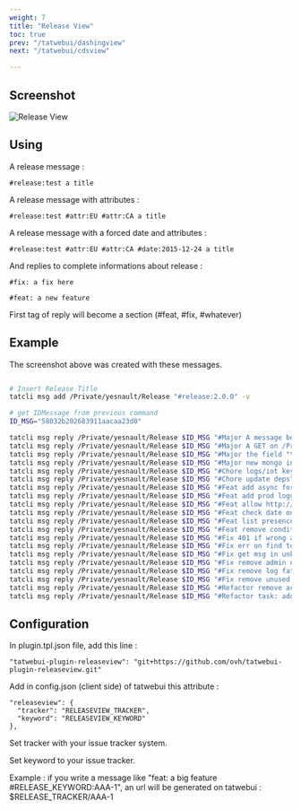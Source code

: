 ```yaml
---
weight: 7
title: "Release View"
toc: true
prev: "/tatwebui/dashingview"
next: "/tatwebui/cdsview"

---
```


## Screenshot

![Release View](/imgs/tatwebui-release-view.png?width=80%)

## Using

A release message :

```
#release:test a title
```

A release message with attributes :

```
#release:test #attr:EU #attr:CA a title
```

A release message with a forced date and attributes :

```
#release:test #attr:EU #attr:CA #date:2015-12-24 a title
```

And replies to complete informations about release :

```
#fix: a fix here
```

```
#feat: a new feature
```

First tag of reply will become a section (#feat, #fix, #whatever)

## Example

The screenshot above was created with these messages.

```bash

# Insert Release Title
tatcli msg add /Private/yesnault/Release "#release:2.0.0" -v

# get IDMessage from previous command
ID_MSG="58032b202683911aacaa23d0"

tatcli msg reply /Private/yesnault/Release $ID_MSG "#Major A message belongs to one topic only now."
tatcli msg reply /Private/yesnault/Release $ID_MSG "#Major A GET on /Private/username/Tasks returns message in this topic and all message with label doing:username"
tatcli msg reply /Private/yesnault/Release $ID_MSG "#Major the field "topics" is kept for backwards compatibility"
tatcli msg reply /Private/yesnault/Release $ID_MSG "#Major new mongo index for more efficiency, with new field topic"
tatcli msg reply /Private/yesnault/Release $ID_MSG "#Chore logs/iot key"
tatcli msg reply /Private/yesnault/Release $ID_MSG "#Chore update deps"
tatcli msg reply /Private/yesnault/Release $ID_MSG "#Feat add async for /countEmptyTopic"
tatcli msg reply /Private/yesnault/Release $ID_MSG "#Feat add prod logger"
tatcli msg reply /Private/yesnault/Release $ID_MSG "#Feat allow http:// in tag"
tatcli msg reply /Private/yesnault/Release $ID_MSG "#Feat check date on list"
tatcli msg reply /Private/yesnault/Release $ID_MSG "#Feat list presences, get without topic name"
tatcli msg reply /Private/yesnault/Release $ID_MSG "#Feat remove condition on move msg"
tatcli msg reply /Private/yesnault/Release $ID_MSG "#Fix 401 if wrong auth"
tatcli msg reply /Private/yesnault/Release $ID_MSG "#Fix err on find topic"
tatcli msg reply /Private/yesnault/Release $ID_MSG "#Fix get msg in unknown topic"
tatcli msg reply /Private/yesnault/Release $ID_MSG "#Fix remove admin user"
tatcli msg reply /Private/yesnault/Release $ID_MSG "#Fix remove log fatal"
tatcli msg reply /Private/yesnault/Release $ID_MSG "#Fix remove unused log / return on unknown topic"
tatcli msg reply /Private/yesnault/Release $ID_MSG "#Refactor remove action bookmark"
tatcli msg reply /Private/yesnault/Release $ID_MSG "#Refactor task: add label doing and doing:username"
```


## Configuration
In plugin.tpl.json file, add this line :

```
"tatwebui-plugin-releaseview": "git+https://github.com/ovh/tatwebui-plugin-releaseview.git"
```

Add in config.json (client side) of tatwebui this attribute :

```
"releaseview": {
  "tracker": "RELEASEVIEW_TRACKER",
  "keyword": "RELEASEVIEW_KEYWORD"
},
```

Set tracker with your issue tracker system.

Set keyword to your issue tracker.

Example : if you write a
message like "feat: a big feature #RELEASE_KEYWORD:AAA-1", an url will be generated on tatwebui :
$RELEASE_TRACKER/AAA-1
